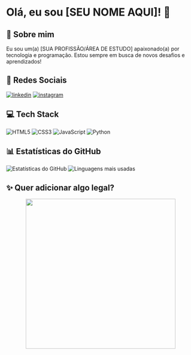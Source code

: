 # Olá, eu sou [SEU NOME AQUI]! 👋

## 🚀 Sobre mim
Eu sou um(a) [SUA PROFISSÃO/ÁREA DE ESTUDO] apaixonado(a) por tecnologia e programação. Estou sempre em busca de novos desafios e aprendizados!

## 🔗 Redes Sociais
[![linkedin](https://img.shields.io/badge/linkedin-0A66C2?style=for-the-badge&logo=linkedin&logoColor=white)](https://www.linkedin.com/in/SEU-USUARIO-LINKEDIN/)
[![instagram](https://img.shields.io/badge/instagram-E4405F?style=for-the-badge&logo=instagram&logoColor=white)](https://www.instagram.com/SEU-USUARIO-INSTAGRAM/)

## 💻 Tech Stack
![HTML5](https://img.shields.io/badge/HTML5-E34F26?style=for-the-badge&logo=html5&logoColor=white)
![CSS3](https://img.shields.io/badge/CSS3-1572B6?style=for-the-badge&logo=css3&logoColor=white)
![JavaScript](https://img.shields.io/badge/JavaScript-F7DF1E?style=for-the-badge&logo=javascript&logoColor=white)
![Python](https://img.shields.io/badge/python-3670A0?style=for-the-badge&logo=python&logoColor=ffdd54)

## 📊 Estatísticas do GitHub
![Estatísticas do GitHub](https://github-readme-stats.vercel.app/api?username=SEU-USUARIO-GITHUB&theme=transparent&bg_color=000&border_color=30A3DC&show_icons=true&icon_color=30A3DC&title_color=E94D5F&text_color=FFF)
![Linguagens mais usadas](https://github-readme-stats.vercel.app/api/top-langs/?username=SEU-USUARIO-GITHUB&layout=compact&langs_count=7&theme=dracula)

## ✨ Quer adicionar algo legal?
<p align="center">
  <img src="https://media.giphy.com/media/v1.Y2lkPTc5MGI3NjExaDBhaWx2OHFwZXgzcHJ0Mms4cTVtM3NqZzZlZ3Ztdnpwanc2b3QwbiZlcD12MV9pbnRlcm5hbF9naWZfYnlfaWQmY3Q9Zw/M9gbBd9hCsO5y/giphy.gif" width="400" />
</p>

